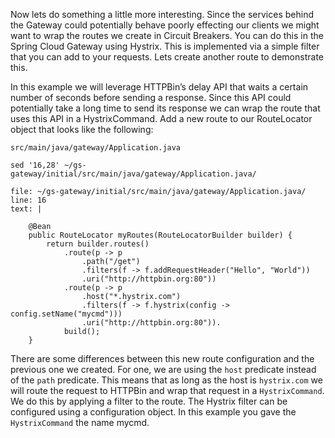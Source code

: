Now lets do something a little more interesting. Since the services behind the Gateway could potentially behave poorly effecting our clients we might want to wrap the routes we create in Circuit Breakers. You can do this in the Spring Cloud Gateway using Hystrix. This is implemented via a simple filter that you can add to your requests. Lets create another route to demonstrate this.

In this example we will leverage HTTPBin’s delay API that waits a certain number of seconds before sending a response. Since this API could potentially take a long time to send its response we can wrap the route that uses this API in a HystrixCommand. Add a new route to our RouteLocator object that looks like the following:

`src/main/java/gateway/Application.java`

```execute-2
sed '16,28' ~/gs-gateway/initial/src/main/java/gateway/Application.java/
```

```editor:insert-lines-before-line
file: ~/gs-gateway/initial/src/main/java/gateway/Application.java/
line: 16
text: |

    @Bean
    public RouteLocator myRoutes(RouteLocatorBuilder builder) {
        return builder.routes()
            .route(p -> p
                .path("/get")
                .filters(f -> f.addRequestHeader("Hello", "World"))
                .uri("http://httpbin.org:80"))
            .route(p -> p
                .host("*.hystrix.com")
                .filters(f -> f.hystrix(config -> config.setName("mycmd")))
                .uri("http://httpbin.org:80")).
            build();
    }
```

There are some differences between this new route configuration and the previous one we created. For one, we are using the `host` predicate instead of the `path` predicate. This means that as long as the host is `hystrix.com` we will route the request to HTTPBin and wrap that request in a `HystrixCommand`. We do this by applying a filter to the route. The Hystrix filter can be configured using a configuration object. In this example you gave the `HystrixCommand` the name mycmd.